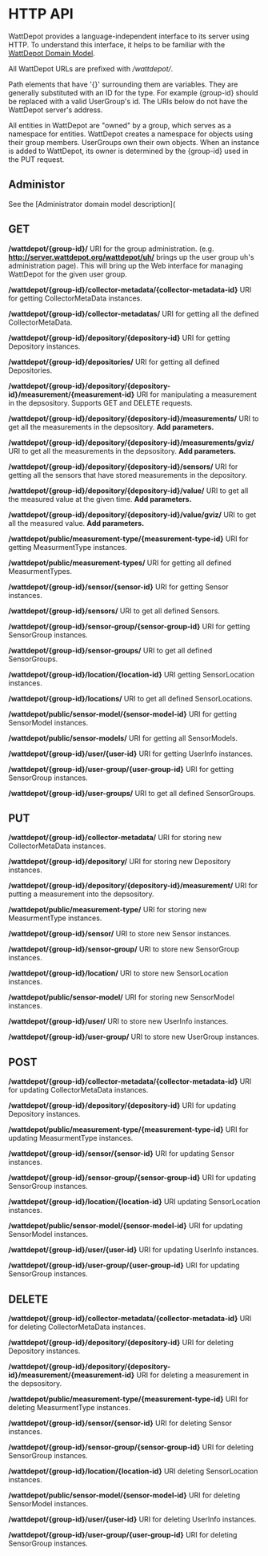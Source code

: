 # HTTP API

WattDepot provides a language-independent interface to its server using HTTP. To understand this interface,
it helps to be familiar with the [WattDepot Domain Model](http://wattdepot.viewdocs.io/wattdepot/overview/domainmodel).

All WattDepot URLs are prefixed with */wattdepot/*.

Path elements that have '{}' surrounding them are variables.  They are generally substituted with an ID for the type. For example {group-id} should be replaced with a valid UserGroup's id. The URIs below do not have the WattDepot server's address.

All entities in WattDepot are "owned" by a group, which serves as a namespace for entities. WattDepot creates a namespace for objects using their group members.  UserGroups own their own objects. When an instance is added to WattDepot, its owner is determined by the {group-id} used in the PUT request.


## Administor

See the [Administrator domain model description](

## GET

**/wattdepot/{group-id}/** URI for the group administration. (e.g. **http://server.wattdepot.org/wattdepot/uh/** 
brings up the user group uh's administration page). 
This will bring up the Web interface for managing WattDepot for the given user group.

**/wattdepot/{group-id}/collector-metadata/{collector-metadata-id}** URI for getting CollectorMetaData instances.

**/wattdepot/{group-id}/collector-metadatas/** URI for getting all the defined CollectorMetaData.

**/wattdepot/{group-id}/depository/{depository-id}** URI for getting Depository instances. 

**/wattdepot/{group-id}/depositories/** URI for getting all defined Depositories.

**/wattdepot/{group-id}/depository/{depository-id}/measurement/{measurement-id}** URI for manipulating a measurement in the depsository. Supports GET and DELETE requests.

**/wattdepot/{group-id}/depository/{depository-id}/measurements/** URI to get all the measurements in the depsository. **Add parameters.**

**/wattdepot/{group-id}/depository/{depository-id}/measurements/gviz/** URI to get all the measurements in the depsository. **Add parameters.**

**/wattdepot/{group-id}/depository/{depository-id}/sensors/** URI for getting all the sensors that have stored measurements in the depository.

**/wattdepot/{group-id}/depository/{depository-id}/value/** URI to get all the measured value at the given time. **Add parameters.**

**/wattdepot/{group-id}/depository/{depository-id}/value/gviz/** URI to get all the measured value. **Add parameters.**

**/wattdepot/public/measurement-type/{measurement-type-id}** URI for getting MeasurmentType instances.

**/wattdepot/public/measurement-types/** URI for getting all defined MeasurmentTypes.

**/wattdepot/{group-id}/sensor/{sensor-id}** URI for getting Sensor instances. 

**/wattdepot/{group-id}/sensors/** URI to get all defined Sensors.

**/wattdepot/{group-id}/sensor-group/{sensor-group-id}** URI for getting SensorGroup instances.

**/wattdepot/{group-id}/sensor-groups/** URI to get all defined SensorGroups.

**/wattdepot/{group-id}/location/{location-id}** URI getting SensorLocation instances.

**/wattdepot/{group-id}/locations/** URI to get all defined SensorLocations.

**/wattdepot/public/sensor-model/{sensor-model-id}** URI for getting SensorModel instances.

**/wattdepot/public/sensor-models/** URI for getting all SensorModels.

**/wattdepot/{group-id}/user/{user-id}** URI for getting UserInfo instances.

**/wattdepot/{group-id}/user-group/{user-group-id}** URI for getting SensorGroup instances.

**/wattdepot/{group-id}/user-groups/** URI to get all defined SensorGroups.

## PUT
**/wattdepot/{group-id}/collector-metadata/** URI for storing new CollectorMetaData instances.

**/wattdepot/{group-id}/depository/** URI for storing new Depository instances.

**/wattdepot/{group-id}/depository/{depository-id}/measurement/** URI for putting a measurement into the depsository.

**/wattdepot/public/measurement-type/** URI for storing new MeasurmentType instances.

**/wattdepot/{group-id}/sensor/** URI to store new Sensor instances.

**/wattdepot/{group-id}/sensor-group/** URI to store new SensorGroup instances. 

**/wattdepot/{group-id}/location/** URI to store new SensorLocation instances. 

**/wattdepot/public/sensor-model/** URI for storing new SensorModel instances.

**/wattdepot/{group-id}/user/** URI to store new UserInfo instances.

**/wattdepot/{group-id}/user-group/** URI to store new UserGroup instances. 

## POST

**/wattdepot/{group-id}/collector-metadata/{collector-metadata-id}** URI for updating CollectorMetaData instances.

**/wattdepot/{group-id}/depository/{depository-id}** URI for updating Depository instances.

**/wattdepot/public/measurement-type/{measurement-type-id}** URI for updating MeasurmentType instances.

**/wattdepot/{group-id}/sensor/{sensor-id}** URI for updating Sensor instances.

**/wattdepot/{group-id}/sensor-group/{sensor-group-id}** URI for updating SensorGroup instances.

**/wattdepot/{group-id}/location/{location-id}** URI updating SensorLocation instances.

**/wattdepot/public/sensor-model/{sensor-model-id}** URI for updating SensorModel instances.

**/wattdepot/{group-id}/user/{user-id}** URI for updating UserInfo instances.

**/wattdepot/{group-id}/user-group/{user-group-id}** URI for updating SensorGroup instances.


## DELETE

**/wattdepot/{group-id}/collector-metadata/{collector-metadata-id}** URI for deleting CollectorMetaData instances.

**/wattdepot/{group-id}/depository/{depository-id}** URI for deleting Depository instances.

**/wattdepot/{group-id}/depository/{depository-id}/measurement/{measurement-id}** URI for deleting a measurement in the depsository.

**/wattdepot/public/measurement-type/{measurement-type-id}** URI for deleting MeasurmentType instances.

**/wattdepot/{group-id}/sensor/{sensor-id}** URI for deleting Sensor instances.

**/wattdepot/{group-id}/sensor-group/{sensor-group-id}** URI for deleting SensorGroup instances.

**/wattdepot/{group-id}/location/{location-id}** URI deleting SensorLocation instances.

**/wattdepot/public/sensor-model/{sensor-model-id}** URI for deleting SensorModel instances.

**/wattdepot/{group-id}/user/{user-id}** URI for deleting UserInfo instances.

**/wattdepot/{group-id}/user-group/{user-group-id}** URI for deleting SensorGroup instances.


